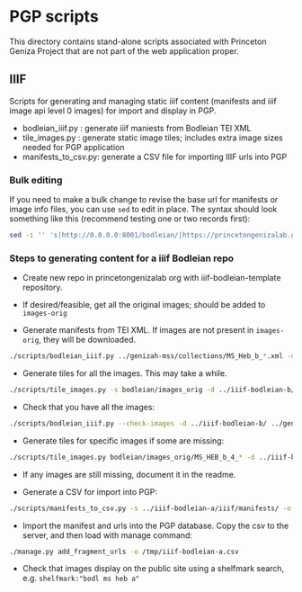 # PGP scripts

This directory contains stand-alone scripts associated with
Princeton Geniza Project that are not part of the web application proper.

## IIIF

Scripts for generating and managing static iiif content (manifests and
iiif image api level 0 images) for import and display in PGP.

-   bodleian_iiif.py : generate iiif maniests from Bodleian TEI XML
-   tile_images.py : generate static image tiles; includes extra image sizes needed for PGP application
-   manifests_to_csv.py: generate a CSV file for importing IIIF urls into PGP

### Bulk editing

If you need to make a bulk change to revise the base url for manifests or
image info files, you can use `sed` to edit in place. The syntax should look
something like this (recommend testing one or two records first):

```sh
sed -i '' 's|http://0.0.0.0:8001/bodleian/|https://princetongenizalab.github.io/iiif-bodleian-a/|g' manifests/*.json
```

### Steps to generating content for a iiif Bodleian repo

-   Create new repo in princetongenizalab org with iiif-bodleian-template repository.

-   If desired/feasible, get all the original images; should be added to `images-orig`

-   Generate manifests from TEI XML. If images are not present in `images-orig`, they will be downloaded.

```sh
./scripts/bodleian_iiif.py ../genizah-mss/collections/MS_Heb_b_*.xml -d ../iiif-bodleian-b/ -u https://princetongenizalab.github.io/iiif-bodleian-b/
```

-   Generate tiles for all the images. This may take a while.

```sh
./scripts/tile_images.py -s bodleian/images_orig -d ../iiif-bodleian-b/iiif/images -u https://princetongenizalab.github.io/iiif-bodleian-b/
```

-   Check that you have all the images:

```sh
./scripts/bodleian_iiif.py --check-images -d ../iiif-bodleian-b/ ../genizah-mss/collections/MS_Heb_b_*.xml
```

-   Generate tiles for specific images if some are missing:

```sh
./scripts/tile_images.py bodleian/images_orig/MS_HEB_b_4_* -d ../iiif-bodleian-b/iiif/images -u https://princetongenizalab.github.io/iiif-bodleian-b/
```

-   If any images are still missing, document it in the readme.

-   Generate a CSV for import into PGP:

```sh
./scripts/manifests_to_csv.py -s ../iiif-bodleian-a/iiif/manifests/ -o iiif-bodleian-a.csv
```

-   Import the manifest and urls into the PGP database. Copy the csv to the server,
    and then load with manage command:

```sh
./manage.py add_fragment_urls -o /tmp/iiif-bodleian-a.csv
```

-   Check that images display on the public site using a shelfmark search, e.g. `shelfmark:"bodl ms heb a"`
